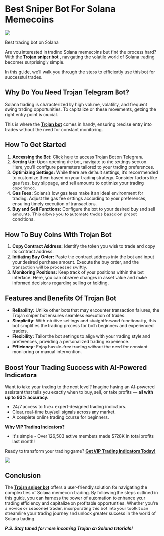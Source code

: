 # Best Sniper Bot For Solana Memecoins

![](https://miro.medium.com/v2/1*OnK4b0ztGyOczrXpY2xo5w.png)

Best trading bot on Solana

Are you interested in trading Solana memecoins but find the process hard? With the
[**Trojan sniper bot**](https://t.me/solana_trojanbot?start=r-corokere)
, navigating the volatile world of Solana trading becomes surprisingly simple.

In this guide, we’ll walk you through the steps to efficiently use this bot for successful trades.

## Why Do You Need Trojan Telegram Bot?

Solana trading is characterized by high volume, volatility, and frequent swing trading opportunities. To capitalize on these movements, getting the right entry point is crucial.

This is where the
[**Trojan bot**](https://t.me/solana_trojanbot?start=r-corokere)
comes in handy, ensuring precise entry into trades without the need for constant monitoring.

## How To Get Started

1. **Accessing the Bot:**
   [Click here](https://t.me/solana_trojanbot?start=r-corokere)
   to access Trojan Bot on Telegram.
2. **Setting Up:**
   Upon opening the bot, navigate to the settings section. Here, you’ll configure parameters tailored to your trading preferences.
3. **Optimizing Settings:**
   While there are default settings, it’s recommended to customize them based on your trading strategy. Consider factors like gas fees, buy slippage, and sell amounts to optimize your trading experience.
4. **Gas Fees:**
   Solana’s low gas fees make it an ideal environment for trading. Adjust the gas fee settings according to your preferences, ensuring timely execution of transactions.
5. **Buy and Sell Functions:**
   Configure the bot to your desired buy and sell amounts. This allows you to automate trades based on preset conditions.

## How To Buy Coins With Trojan Bot

1. **Copy Contract Address:**
   Identify the token you wish to trade and copy its contract address.
2. **Initiating Buy Order:**
   Paste the contract address into the bot and input your desired purchase amount. Execute the buy order, and the transaction will be processed swiftly.
3. **Monitoring Positions:**
   Keep track of your positions within the bot interface. Here, you can observe changes in asset value and make informed decisions regarding selling or holding.

## Features and Benefits Of Trojan Bot

* **Reliability:**
  Unlike other bots that may encounter transaction failures, the Trojan sniper bot ensures seamless execution of trades.
* **Simplicity:**
  With intuitive settings and straightforward functionality, this bot simplifies the trading process for both beginners and experienced traders.
* **Flexibility:**
  Tailor the bot settings to align with your trading style and preferences, providing a personalized trading experience.
* **Efficiency:**
  Enjoy hassle-free trading without the need for constant monitoring or manual intervention.

## Boost Your Trading Success with AI-Powered Indicators

Want to take your trading to the next level? Imagine having an AI-powered assistant that tells you exactly when to buy, sell, or take profits —
**all with up to 93% accuracy.**

* 24/7 access to five+ expert-designed trading indicators.
* Clear, real-time buy/sell signals across any market.
* A complete online trading course for beginners.

**Why VIP Trading Indicators?**

* It's simple - Over 126,503 active members made $728K in total profits last month!

Ready to transform your trading game?
[**Get VIP Trading Indicators Today!**](https://vipindicators.xyz)

![](https://vipindicators.xyz/2.png)

## Conclusion

The
[**Trojan sniper bot**](https://t.me/solana_trojanbot?start=r-corokere)
offers a user-friendly solution for navigating the complexities of Solana memecoin trading. By following the steps outlined in this guide, you can harness the power of automation to enhance your trading efficiency and capitalize on profitable opportunities. Whether you’re a novice or seasoned trader, incorporating this bot into your toolkit can streamline your trading journey and unlock greater success in the world of Solana trading.

***P.S. Stay tuned for more incoming Trojan on Solana tutorials!***